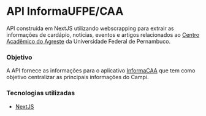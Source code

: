 # API InformaUFPE/CAA

API construída em NextJS utilizando webscrapping para extrair as informações de cardápio, notícias, eventos e artigos relacionados ao [Centro Acadêmico do Agreste](https://www.ufpe.br/caa) da Universidade Federal de Pernambuco.

### Objetivo

A API fornece as informações para o aplicativo [InformaCAA](https://github.com/forlucashenrique/InformaCAA) que tem como objetivo centralizar as principais informações do Campi.


### Tecnologias utilizadas

- [NextJS]('https://nextjs.org/')


